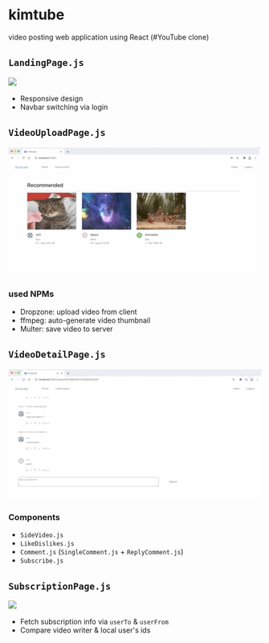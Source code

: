# kimtube
video posting web application using React (#YouTube clone)

## `LandingPage.js`
![](landingpg.gif)
- Responsive design
- Navbar switching via login


## `VideoUploadPage.js`
![](videoupload.gif)
### used NPMs
- Dropzone: upload video from client
- ffmpeg: auto-generate video thumbnail
- Multer: save video to server


## `VideoDetailPage.js`
![](comment.gif)
### Components
- `SideVideo.js`
- `LikeDislikes.js`
- `Comment.js` (`SingleComment.js` + `ReplyComment.js`)
- `Subscribe.js`


## `SubscriptionPage.js`
![](likesub.gif)
- Fetch subscription info via `userTo` & `userFrom`
- Compare video writer & local user's ids

